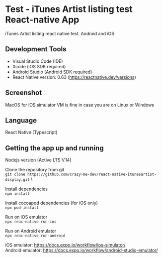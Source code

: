 # Test - iTunes Artist listing test React-native App
iTunes Artist listing react native test. Android and iOS

## Development Tools
- Visual Studio Code (IDE)
- Xcode (iOS SDK required)
- Android Studio (Android SDK required)
- React Native version: 0.63 (https://reactnative.dev/versions) 

## Screenshot

MacOS for iOS simulator
VM is fine in case you are on Linux or Windows

## Language
React Native (Typescript)

## Getting the app up and running
Nodejs version (Active LTS V.14)

Clone the repository from git \
`git clone https://github.com/crazy-me-dev/react-native-itunesartist-display.git` \

Install dependencies \
`npm install`

Install cocoapod dependencies (for iOS only) \
`npx pod-install`

Run on iOS emulator \
`npx reac-native run-ios`

Run on Android emulator \
`npx reac-native run-android`

iOS emulator: https://docs.expo.io/workflow/ios-simulator/ \
Android emulator: https://docs.expo.io/workflow/android-studio-emulator/